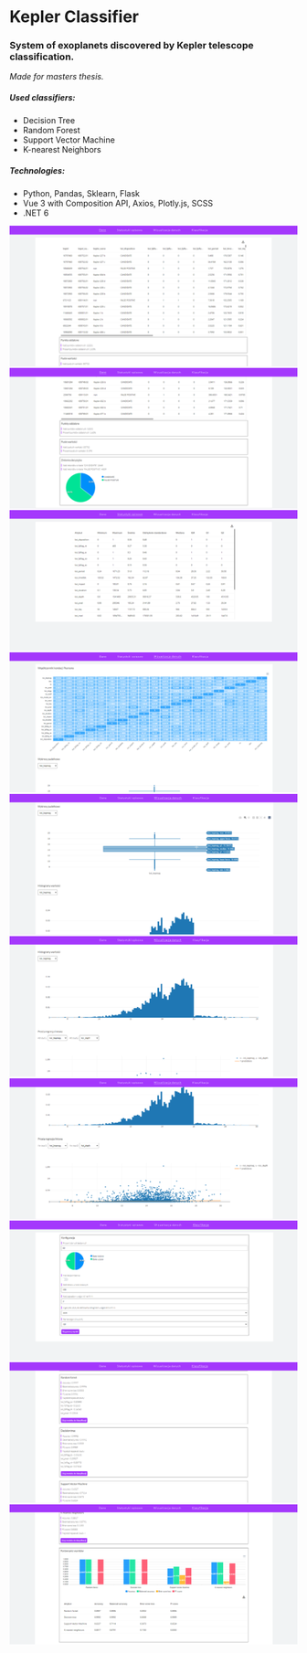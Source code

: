 # Kepler Classifier

### System of exoplanets discovered by Kepler telescope classification.

*Made for masters thesis.*

##### Used classifiers:

- Decision Tree
- Random Forest
- Support Vector Machine
- K-nearest Neighbors

##### Technologies:

- Python, Pandas, Sklearn, Flask
- Vue 3 with Composition API, Axios, Plotly.js, SCSS
- .NET 6

![This is an image](https://github.com/MarcinJaworski247/kepler-classifier/blob/master/screenshots/1.png)
![This is an image](https://github.com/MarcinJaworski247/kepler-classifier/blob/master/screenshots/2.png)
![This is an image](https://github.com/MarcinJaworski247/kepler-classifier/blob/master/screenshots/3.png)
![This is an image](https://github.com/MarcinJaworski247/kepler-classifier/blob/master/screenshots/4.png)
![This is an image](https://github.com/MarcinJaworski247/kepler-classifier/blob/master/screenshots/5.png)
![This is an image](https://github.com/MarcinJaworski247/kepler-classifier/blob/master/screenshots/6.png)
![This is an image](https://github.com/MarcinJaworski247/kepler-classifier/blob/master/screenshots/7.png)
![This is an image](https://github.com/MarcinJaworski247/kepler-classifier/blob/master/screenshots/8.png)
![This is an image](https://github.com/MarcinJaworski247/kepler-classifier/blob/master/screenshots/9.png)
![This is an image](https://github.com/MarcinJaworski247/kepler-classifier/blob/master/screenshots/10.png)
